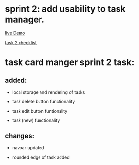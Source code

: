 # sprint 2: add usability to task manager.

[live Demo](https://lucasgriffindev.github.io/generation-sprint1/)

[task 2 checklist](https://raw.githubusercontent.com/LucasGriffinDev/generation-sprint1/main/assets/task2checklist.png)

# task card manger sprint 2 task:

## added:

- local storage and rendering of tasks

- task delete button functionality

- task edit button funtionality

- task (new) functionality

## changes:

- navbar updated

* rounded edge of task added
